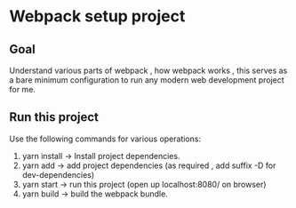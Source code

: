 # Webpack setup project

## Goal
Understand various parts of webpack , how webpack works , this serves as a bare minimum configuration to run any modern web development project for me.

## Run this project
Use the following commands for various operations:

1. yarn install → Install project dependencies.
2. yarn add → add project dependencies (as required , add suffix -D for dev-dependencies)
3. yarn start → run this project (open up localhost:8080/ on browser)
4. yarn build → build the webpack bundle.
